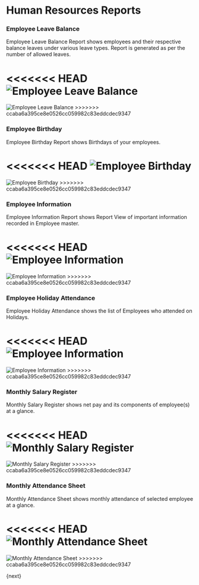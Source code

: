 # Human Resources Reports

### Employee Leave Balance

Employee Leave Balance Report shows employees and their respective balance leaves under various leave types. Report is generated as per the number of allowed leaves.

<<<<<<< HEAD
<img alt="Employee Leave Balance" class="screenshot" src="/docs/assets/img/human-resources/employee-leave-balance-report.png">
=======
<img alt="Employee Leave Balance" class="screenshot" src="{{docs_base_url}}/assets/img/human-resources/employee-leave-balance-report.png">
>>>>>>> ccaba6a395ce8e0526cc059982c83eddcdec9347

### Employee Birthday

Employee Birthday Report shows Birthdays of your employees.

<<<<<<< HEAD
<img alt="Employee Birthday" class="screenshot" src="/docs/assets/img/human-resources/employee-birthday-report.png">
=======
<img alt="Employee Birthday" class="screenshot" src="{{docs_base_url}}/assets/img/human-resources/employee-birthday-report.png">
>>>>>>> ccaba6a395ce8e0526cc059982c83eddcdec9347

### Employee Information

Employee Information Report shows Report View of important information recorded in Employee master.

<<<<<<< HEAD
<img alt="Employee Information" class="screenshot" src="/docs/assets/img/human-resources/employee-information-report.png">
=======
<img alt="Employee Information" class="screenshot" src="{{docs_base_url}}/assets/img/human-resources/employee-information-report.png">
>>>>>>> ccaba6a395ce8e0526cc059982c83eddcdec9347

### Employee Holiday Attendance

Employee Holiday Attendance shows the list of Employees who attended on Holidays.

<<<<<<< HEAD
<img alt="Employee Information" class="screenshot" src="/docs/assets/img/human-resources/employee-holiday-report.png">
=======
<img alt="Employee Information" class="screenshot" src="{{docs_base_url}}/assets/img/human-resources/employee-holiday-report.png">
>>>>>>> ccaba6a395ce8e0526cc059982c83eddcdec9347

### Monthly Salary Register

Monthly Salary Register shows net pay and its components of employee(s) at a glance.

<<<<<<< HEAD
<img alt="Monthly Salary Register" class="screenshot" src="/docs/assets/img/human-resources/monthly-salary-register-report.png">
=======
<img alt="Monthly Salary Register" class="screenshot" src="{{docs_base_url}}/assets/img/human-resources/monthly-salary-register-report.png">
>>>>>>> ccaba6a395ce8e0526cc059982c83eddcdec9347


### Monthly Attendance Sheet

Monthly Attendance Sheet shows monthly attendance of selected employee at a glance.

<<<<<<< HEAD
<img alt="Monthly Attendance Sheet" class="screenshot" src="/docs/assets/img/human-resources/monthly-attendance-sheet-report.png">
=======
<img alt="Monthly Attendance Sheet" class="screenshot" src="{{docs_base_url}}/assets/img/human-resources/monthly-attendance-sheet-report.png">
>>>>>>> ccaba6a395ce8e0526cc059982c83eddcdec9347

{next}

